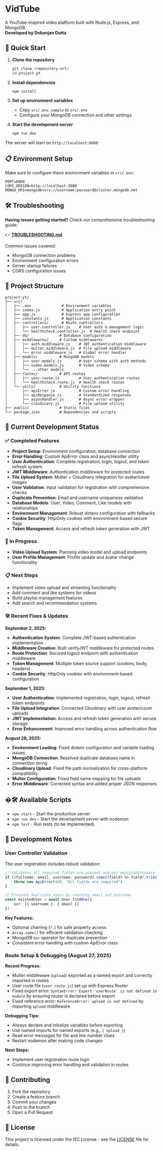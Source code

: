 # VidTube

A YouTube-inspired video platform built with Node.js, Express, and MongoDB.  
**Developed by Debanjan Dutta**

## 🚀 Quick Start

1. **Clone the repository**
   ```bash
   git clone <repository-url>
   cd project-yt
   ```

2. **Install dependencies**
   ```bash
   npm install
   ```

3. **Set up environment variables**
   - Copy `src/.env.sample` to `src/.env`
   - Configure your MongoDB connection and other settings

4. **Start the development server**
   ```bash
   npm run dev
   ```

The server will start on `http://localhost:8000`

## 📋 Environment Setup

Make sure to configure these environment variables in `src/.env`:

```env
PORT=8000
CORS_ORIGIN=http://localhost:3000
MONGO_URI=mongodb+srv://username:password@cluster.mongodb.net
```

## 🛠️ Troubleshooting

**Having issues getting started?** Check our comprehensive troubleshooting guide:

👉 **[TROUBLESHOOTING.md](./TROUBLESHOOTING.md)** 

Common issues covered:
- MongoDB connection problems
- Environment configuration errors
- Server startup failures
- CORS configuration issues

## 📁 Project Structure

```
project-yt/
├── src/
│   ├── .env              # Environment variables
│   ├── index.js          # Application entry point
│   ├── app.js            # Express app configuration
│   ├── constants.js      # Application constants
│   ├── controllers/      # Route controllers
│   │   ├── user.controller.js    # User auth & management logic
│   │   └── healthcheck.controller.js  # Health check endpoint
│   ├── db/              # Database configuration
│   ├── middlewares/     # Custom middlewares
│   │   ├── auth.middleware.js    # JWT authentication middleware
│   │   ├── multer.middleware.js  # File upload middleware
│   │   └── error.middleware.js   # Global error handler
│   ├── models/          # MongoDB models
│   │   ├── user.models.js        # User schema with auth methods
│   │   ├── video.models.js       # Video schema
│   │   └── ...other models
│   ├── routes/          # API routes
│   │   ├── user.route.js         # User authentication routes
│   │   └── healthcheck.route.js  # Health check routes
│   └── utils/           # Utility functions
│       ├── apiError.js           # Custom error handling
│       ├── apiResponse.js        # Standardized responses
│       ├── asyncHandler.js       # Async error wrapper
│       └── cloudinary.js         # File upload utility
├── public/              # Static files
└── package.json         # Dependencies and scripts
```

## 🚧 Current Development Status

### ✅ Completed Features
- **Project Setup**: Environment configuration, database connection
- **Error Handling**: Custom ApiError class and asyncHandler utility
- **User Authentication**: Complete registration, login, logout, and token refresh system
- **JWT Middleware**: Authentication middleware for protected routes
- **File Upload System**: Multer + Cloudinary integration for avatar/cover images
- **User Validation**: Input validation for registration with comprehensive checks
- **Duplicate Prevention**: Email and username uniqueness validation
- **Database Models**: User, Video, Comment, Like models with relationships
- **Environment Management**: Robust dotenv configuration with fallbacks
- **Cookie Security**: HttpOnly cookies with environment-based secure flags
- **Token Management**: Access and refresh token generation with JWT

### 🔄 In Progress
- **Video Upload System**: Planning video model and upload endpoints
- **User Profile Management**: Profile update and avatar change functionality

### 📋 Next Steps
- Implement video upload and streaming functionality
- Add comment and like systems for videos
- Build playlist management features
- Add search and recommendation systems

### 🛠️ Recent Fixes & Updates

**September 2, 2025:**
- **Authentication System**: Complete JWT-based authentication implementation
- **Middleware Creation**: Built verifyJWT middleware for protected routes
- **Route Protection**: Secured logout endpoint with authentication middleware
- **Token Management**: Multiple token source support (cookies, body, headers)
- **Cookie Security**: HttpOnly cookies with environment-based configuration

**September 1, 2025:**
- **User Authentication**: Implemented registration, login, logout, refresh token endpoints
- **File Upload Integration**: Connected Cloudinary with user avatar/cover uploads
- **JWT Implementation**: Access and refresh token generation with secure storage
- **Error Enhancement**: Improved error handling across authentication flow

**August 28, 2025:**
- **Environment Loading**: Fixed dotenv configuration and variable loading issues
- **MongoDB Connection**: Resolved duplicate database name in connection string
- **Cloudinary Upload**: Fixed file path normalization for cross-platform compatibility
- **Multer Configuration**: Fixed field name mapping for file uploads
- **Error Middleware**: Corrected syntax and added proper JSON responses

## �🛠️ Available Scripts

- `npm start` - Start the production server
- `npm run dev` - Start the development server with nodemon
- `npm test` - Run tests (to be implemented)

## 🔧 Development Notes

### User Controller Validation
The user registration includes robust validation:

```javascript
// Validates all required fields are present and not empty/whitespace
if ([fullname, email, username, password].some((field) => field?.trim() === "")) {
    throw new ApiError(400, "All fields are required")
}

// Prevents duplicate users by checking email and username
const existedUser = await User.findOne({
    $or: [{ username }, { email }]
})
```

**Key Features:**
- Optional chaining (`?.`) for safe property access
- `Array.some()` for efficient validation checking
- MongoDB `$or` operator for duplicate prevention
- Consistent error handling with custom ApiError class

### Route Setup & Debugging (August 27, 2025)

**Recent Progress:**
- Multer middleware (`upload`) exported as a named export and correctly imported in routes
- User route file (`user.route.js`) set up with Express Router
- Fixed export error: `SyntaxError: Export 'userRoute' is not defined in module` by ensuring router is declared before export
- Fixed reference error: `ReferenceError: upload is not defined` by importing `upload` middleware

**Debugging Tips:**
- Always declare and initialize variables before exporting
- Use named imports for named exports (e.g., `{ upload }`)
- Read error messages for file and line number clues
- Restart nodemon after making code changes

**Next Steps:**
- Implement user registration route logic
- Continue improving error handling and validation in routes

## 🤝 Contributing

1. Fork the repository
2. Create a feature branch
3. Commit your changes
4. Push to the branch
5. Open a Pull Request

## 📄 License

This project is licensed under the ISC License - see the [LICENSE](LICENSE) file for details.

